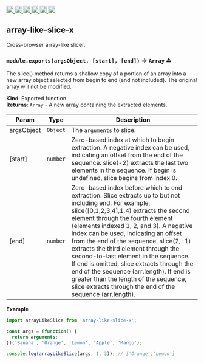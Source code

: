<a
  href="https://travis-ci.org/Xotic750/array-like-slice-x"
  title="Travis status">
<img
  src="https://travis-ci.org/Xotic750/array-like-slice-x.svg?branch=master"
  alt="Travis status" height="18">
</a>
<a
  href="https://david-dm.org/Xotic750/array-like-slice-x"
  title="Dependency status">
<img src="https://david-dm.org/Xotic750/array-like-slice-x/status.svg"
  alt="Dependency status" height="18"/>
</a>
<a
  href="https://david-dm.org/Xotic750/array-like-slice-x?type=dev"
  title="devDependency status">
<img src="https://david-dm.org/Xotic750/array-like-slice-x/dev-status.svg"
  alt="devDependency status" height="18"/>
</a>
<a
  href="https://badge.fury.io/js/array-like-slice-x"
  title="npm version">
<img src="https://badge.fury.io/js/array-like-slice-x.svg"
  alt="npm version" height="18">
</a>
<a
  href="https://www.jsdelivr.com/package/npm/array-like-slice-x"
  title="jsDelivr hits">
<img src="https://data.jsdelivr.com/v1/package/npm/array-like-slice-x/badge?style=rounded"
  alt="jsDelivr hits" height="18">
</a>
<a
  href="https://bettercodehub.com/results/Xotic750/array-like-slice-x"
  title="bettercodehub score">
<img src="https://bettercodehub.com/edge/badge/Xotic750/array-like-slice-x?branch=master"
  alt="bettercodehub score" height="18">
</a>

<a name="module_array-like-slice-x"></a>

## array-like-slice-x

Cross-browser array-like slicer.

<a name="exp_module_array-like-slice-x--module.exports"></a>

### `module.exports(argsObject, [start], [end])` ⇒ <code>Array</code> ⏏

The slice() method returns a shallow copy of a portion of an array into a new
array object selected from begin to end (end not included). The original
array will not be modified.

**Kind**: Exported function  
**Returns**: <code>Array</code> - A new array containing the extracted elements.

| Param      | Type                | Description                                                                                                                                                                                                                                                                                                                                                                                                                                                                                                                                                                                         |
| ---------- | ------------------- | --------------------------------------------------------------------------------------------------------------------------------------------------------------------------------------------------------------------------------------------------------------------------------------------------------------------------------------------------------------------------------------------------------------------------------------------------------------------------------------------------------------------------------------------------------------------------------------------------- |
| argsObject | <code>Object</code> | The `arguments` to slice.                                                                                                                                                                                                                                                                                                                                                                                                                                                                                                                                                                           |
| [start]    | <code>number</code> | Zero-based index at which to begin extraction. A negative index can be used, indicating an offset from the end of the sequence. slice(-2) extracts the last two elements in the sequence. If begin is undefined, slice begins from index 0.                                                                                                                                                                                                                                                                                                                                                         |
| [end]      | <code>number</code> | Zero-based index before which to end extraction. Slice extracts up to but not including end. For example, slice([0,1,2,3,4],1,4) extracts the second element through the fourth element (elements indexed 1, 2, and 3). A negative index can be used, indicating an offset from the end of the sequence. slice(2,-1) extracts the third element through the second-to-last element in the sequence. If end is omitted, slice extracts through the end of the sequence (arr.length). If end is greater than the length of the sequence, slice extracts through the end of the sequence (arr.length). |

**Example**

```js
import arrayLikeSlice from 'array-like-slice-x';

const args = (function() {
  return arguments;
})('Banana', 'Orange', 'Lemon', 'Apple', 'Mango');

console.log(arrayLikeSlice(args, 1, 3)); // ['Orange','Lemon']
```
